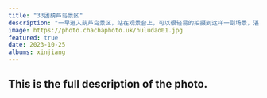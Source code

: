 ```yaml
---
title: "33团葫芦岛景区"
description: "一早进入葫芦岛景区，站在观景台上，可以很轻易的拍摄到这样一副场景，湛蓝的天空与碧蓝的湖水，再搭配水中倒影的胡杨。沙漠、湖泊、胡杨，就这样完美的出现在同一个画面中。"
image: https://photo.chachaphoto.uk/huludao01.jpg
featured: true
date: 2023-10-25
albums: xinjiang
---
```


## This is the full description of the photo.
